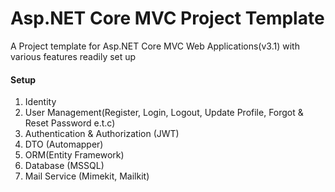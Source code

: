 # Asp.NET Core MVC Project Template

A Project template for Asp.NET Core MVC Web Applications(v3.1) with various features readily set up
#### Setup

1. Identity 
2. User Management(Register, Login, Logout, Update Profile, Forgot & Reset Password e.t.c)
3. Authentication & Authorization (JWT)
4. DTO (Automapper)
5. ORM(Entity Framework)
6. Database (MSSQL)
7. Mail Service (Mimekit, Mailkit)
